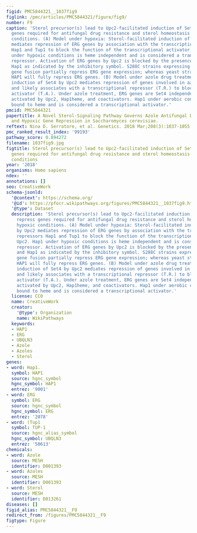```yaml
---
figid: PMC5844321__1037fig9
figlink: /pmc/articles/PMC5844321/figure/fig9/
number: F9
caption: 'Sterol precursor(s) lead to Upc2-facilitated induction of Set4 to repress
  genes required for antifungal drug resistance and sterol homeostasis under hypoxic
  conditions. (A) Model under hypoxia: Sterol-facilitated induction of Set4 by Upc2
  mediates repression of ERG genes by association with the transcriptional repressors
  Hap1 and Tup1 to block the function of the transcriptional activator, Upc2. Hap1
  under hypoxic conditions is heme independent and is considered a transcriptional
  repressor. Activation of ERG genes by Upc2 is blocked by the presence of Set4 and
  Hap1 as indicated by the inhibitory symbol. S288C strains expressing the hap1–Ty1
  gene fusion partially repress ERG gene expression; whereas yeast strains expressing
  HAP1 will fully repress ERG genes. (B) Model under azole drug treatment: Sterol-facilitated
  induction of Set4 by Upc2 mediates repression of genes involved in azole resistance
  and likely associates with a transcriptional repressor (T.R.) to block a transcriptional
  activator (T.A.). Under azole treatment, ERG genes are Set4 independent but are
  activated by Upc2, Hap1heme, and coactivators. Hap1 under aerobic conditions is
  bound to heme and is considered a transcriptional activator.'
pmcid: PMC5844321
papertitle: A Novel Sterol-Signaling Pathway Governs Azole Antifungal Drug Resistance
  and Hypoxic Gene Repression in Saccharomyces cerevisiae.
reftext: Nina D. Serratore, et al. Genetics. 2018 Mar;208(3):1037-1055.
pmc_ranked_result_index: '99193'
pathway_score: 0.894272
filename: 1037fig9.jpg
figtitle: Sterol precursor(s) lead to Upc2-facilitated induction of Set4 to repress
  genes required for antifungal drug resistance and sterol homeostasis under hypoxic
  conditions
year: '2018'
organisms: Homo sapiens
ndex: ''
annotations: []
seo: CreativeWork
schema-jsonld:
  '@context': https://schema.org/
  '@id': https://pfocr.wikipathways.org/figures/PMC5844321__1037fig9.html
  '@type': Dataset
  description: 'Sterol precursor(s) lead to Upc2-facilitated induction of Set4 to
    repress genes required for antifungal drug resistance and sterol homeostasis under
    hypoxic conditions. (A) Model under hypoxia: Sterol-facilitated induction of Set4
    by Upc2 mediates repression of ERG genes by association with the transcriptional
    repressors Hap1 and Tup1 to block the function of the transcriptional activator,
    Upc2. Hap1 under hypoxic conditions is heme independent and is considered a transcriptional
    repressor. Activation of ERG genes by Upc2 is blocked by the presence of Set4
    and Hap1 as indicated by the inhibitory symbol. S288C strains expressing the hap1–Ty1
    gene fusion partially repress ERG gene expression; whereas yeast strains expressing
    HAP1 will fully repress ERG genes. (B) Model under azole drug treatment: Sterol-facilitated
    induction of Set4 by Upc2 mediates repression of genes involved in azole resistance
    and likely associates with a transcriptional repressor (T.R.) to block a transcriptional
    activator (T.A.). Under azole treatment, ERG genes are Set4 independent but are
    activated by Upc2, Hap1heme, and coactivators. Hap1 under aerobic conditions is
    bound to heme and is considered a transcriptional activator.'
  license: CC0
  name: CreativeWork
  creator:
    '@type': Organization
    name: WikiPathways
  keywords:
  - HAP1
  - ERG
  - UBQLN3
  - Azole
  - Azoles
  - Sterol
genes:
- word: Hap1.
  symbol: HAP1
  source: hgnc_symbol
  hgnc_symbol: HAP1
  entrez: '9001'
- word: ERG
  symbol: ERG
  source: hgnc_symbol
  hgnc_symbol: ERG
  entrez: '2078'
- word: (Tup1
  symbol: TUP-1
  source: hgnc_alias_symbol
  hgnc_symbol: UBQLN3
  entrez: '50613'
chemicals:
- word: Azole
  source: MESH
  identifier: D001393
- word: Azoles
  source: MESH
  identifier: D001393
- word: Sterol
  source: MESH
  identifier: D013261
diseases: []
figid_alias: PMC5844321__F9
redirect_from: /figures/PMC5844321__F9
figtype: Figure
---
```

